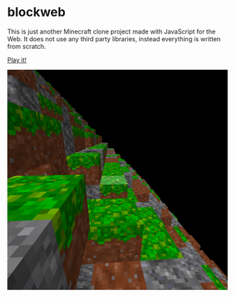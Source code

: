# blockweb

This is just another Minecraft clone project made with JavaScript for the Web. It does not use any
third party libraries, instead everything is written from scratch.

[Play it!](https://guckstift.github.io/blockweb)

![Latest screenshot](./screenshots/2018-11-28.png)
